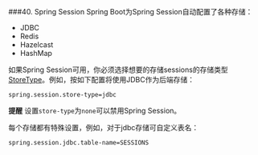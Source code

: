 ###40. Spring Session
Spring Boot为Spring Session自动配置了各种存储：

* JDBC
* Redis
* Hazelcast
* HashMap

如果Spring Session可用，你必须选择想要的存储sessions的存储类型[StoreType](https://github.com/spring-projects/spring-boot/tree/v2.0.0.M7/spring-boot-autoconfigure/src/main/java/org/springframework/boot/autoconfigure/session/StoreType.java)。例如，按如下配置将使用JDBC作为后端存储：
```properties
spring.session.store-type=jdbc
```

**提醒** 设置`store-type`为`none`可以禁用Spring Session。

每个存储都有特殊设置，例如，对于jdbc存储可自定义表名：
```properties
spring.session.jdbc.table-name=SESSIONS
```
